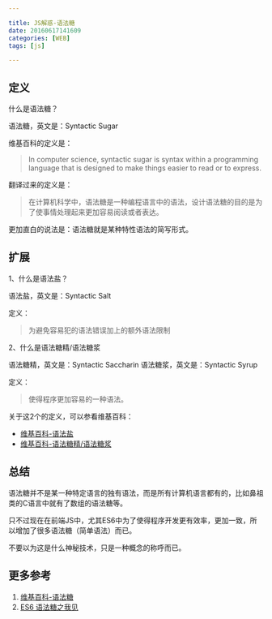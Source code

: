 ```yaml
---

title: JS解惑-语法糖
date: 20160617141609
categories: [WEB]
tags: [js]

---
```


## 定义

什么是语法糖？

语法糖，英文是：Syntactic Sugar

维基百科的定义是：

> In computer science, syntactic sugar is syntax within a programming language that is designed to make things easier to read or to express.

翻译过来的定义是：

> 在计算机科学中，语法糖是一种编程语言中的语法，设计语法糖的目的是为了使事情处理起来更加容易阅读或者表达。

更加直白的说法是：语法糖就是某种特性语法的简写形式。

## 扩展

1、什么是语法盐？

语法盐，英文是：Syntactic Salt

定义：

> 为避免容易犯的语法错误加上的额外语法限制

2、什么是语法糖精/语法糖浆

语法糖精，英文是：Syntactic Saccharin
语法糖浆，英文是：Syntactic Syrup

定义：

> 使得程序更加容易的一种语法。

关于这2个的定义，可以参看维基百科：

* [维基百科-语法盐](https://en.wikipedia.org/wiki/Syntactic_sugar#Syntactic_salt)
* [维基百科-语法糖精/语法糖浆](https://en.wikipedia.org/wiki/Syntactic_sugar#Syntactic_saccharin)

## 总结

语法糖并不是某一种特定语言的独有语法，而是所有计算机语言都有的，比如鼻祖类的C语言中就有了数组的语法糖等。

只不过现在在前端JS中，尤其ES6中为了使得程序开发更有效率，更加一致，所以增加了很多语法糖（简单语法）而已。

不要以为这是什么神秘技术，只是一种概念的称呼而已。

## 更多参考

1. [维基百科-语法糖](https://en.wikipedia.org/wiki/Syntactic_sugar)
1. [ES6 语法糖之我见](https://github.com/HunterOn-Ued/Janus/blob/master/docs/js.syntactic-sugar.md)


